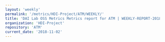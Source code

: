 ```yaml
---
layout: 'weekly'
permalink: '/metrics/HDI-Project/ATM/WEEKLY/'
title: 'DAI Lab OSS Metrics Metrics report for ATM | WEEKLY-REPORT-2018-11-02'
organization: 'HDI-Project'
repository: 'ATM'
current_date: '2018-11-02'
---
```

